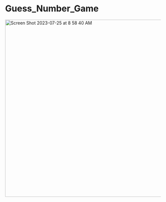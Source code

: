 # Guess_Number_Game

<img width="574" alt="Screen Shot 2023-07-25 at 8 58 40 AM" src="https://github.com/briannale935/Guess_Number_Game/assets/132308375/56c262ca-2fd6-4f1b-b001-edd201b4a7c0">
